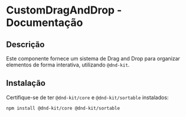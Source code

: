 # CustomDragAndDrop - Documentação

## Descrição
Este componente fornece um sistema de Drag and Drop para organizar elementos de forma interativa, utilizando `@dnd-kit`.

## Instalação
Certifique-se de ter `@dnd-kit/core` e `@dnd-kit/sortable` instalados:

```sh
npm install @dnd-kit/core @dnd-kit/sortable
